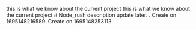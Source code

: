 this is what we know about the current project this is what we know about the current project # Node_rush
description update later.
. 
 Create on 1695148216589. 
 Create on 1695148253113